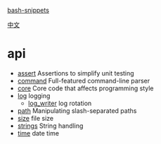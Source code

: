 [bash-snippets](../../README.md)

[中文](../zh/README.md)

# api

- [assert](assert.md) Assertions to simplify unit testing
- [command](command.md) Full-featured command-line parser
- [core](core.md) Core code that affects programming style
- [log](log.md) logging
  - [log_writer](log_writer.md) log rotation
- [path](path.md) Manipulating slash-separated paths
- [size](size.md) file size
- [strings](strings.md) String handling
- [time](time.md) date time
